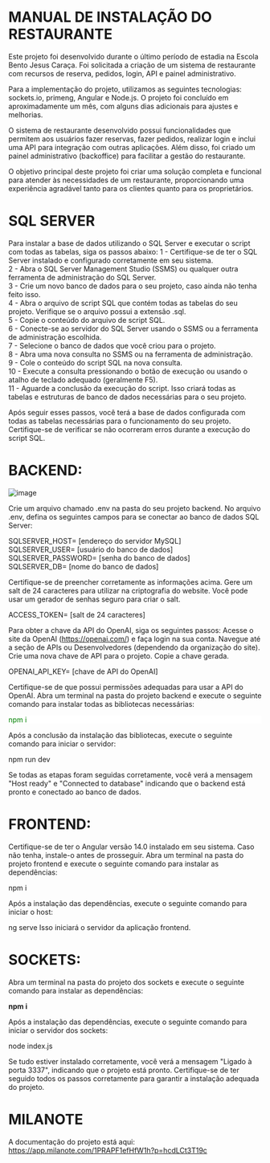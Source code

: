 # MANUAL DE INSTALAÇÃO DO RESTAURANTE
Este projeto foi desenvolvido durante o último período de estadia na Escola Bento Jesus Caraça. Foi solicitada a criação de um sistema de restaurante com recursos de reserva, pedidos, login, API e painel administrativo.

Para a implementação do projeto, utilizamos as seguintes tecnologias: sockets.io, primeng, Angular e Node.js. O projeto foi concluído em aproximadamente um mês, com alguns dias adicionais para ajustes e melhorias.

O sistema de restaurante desenvolvido possui funcionalidades que permitem aos usuários fazer reservas, fazer pedidos, realizar login e inclui uma API para integração com outras aplicações. Além disso, foi criado um painel administrativo (backoffice) para facilitar a gestão do restaurante.

O objetivo principal deste projeto foi criar uma solução completa e funcional para atender às necessidades de um restaurante, proporcionando uma experiência agradável tanto para os clientes quanto para os proprietários.

# SQL SERVER
Para instalar a base de dados utilizando o SQL Server e executar o script com todas as tabelas, siga os passos abaixo:
1 - Certifique-se de ter o SQL Server instalado e configurado corretamente em seu sistema.<br>
2 - Abra o SQL Server Management Studio (SSMS) ou qualquer outra ferramenta de administração do SQL Server.<br>
3 - Crie um novo banco de dados para o seu projeto, caso ainda não tenha feito isso.<br>
4 - Abra o arquivo de script SQL que contém todas as tabelas do seu projeto. Verifique se o arquivo possui a extensão .sql.<br>
5 - Copie o conteúdo do arquivo de script SQL.<br>
6 - Conecte-se ao servidor do SQL Server usando o SSMS ou a ferramenta de administração escolhida.<br>
7 - Selecione o banco de dados que você criou para o projeto.<br>
8 - Abra uma nova consulta no SSMS ou na ferramenta de administração.<br>
9 - Cole o conteúdo do script SQL na nova consulta.<br>
10 - Execute a consulta pressionando o botão de execução ou usando o atalho de teclado adequado (geralmente F5).<br>
11 - Aguarde a conclusão da execução do script. Isso criará todas as tabelas e estruturas de banco de dados necessárias para o seu projeto.<br>

Após seguir esses passos, você terá a base de dados configurada com todas as tabelas necessárias para o funcionamento do seu 
projeto. Certifique-se de verificar se não ocorreram erros durante a execução do script SQL.

# BACKEND:
![image](https://github.com/Miguely101/restaurante/assets/81967205/c2004121-4d9c-4169-88fa-436621d070b7)

Crie um arquivo chamado .env na pasta do seu projeto backend.
No arquivo .env, defina os seguintes campos para se conectar ao banco de dados SQL Server:

SQLSERVER_HOST= [endereço do servidor MySQL]<br>
SQLSERVER_USER= [usuário do banco de dados]<br>
SQLSERVER_PASSWORD= [senha do banco de dados]<br>
SQLSERVER_DB= [nome do banco de dados]<br>

Certifique-se de preencher corretamente as informações acima.
Gere um salt de 24 caracteres para utilizar na criptografia do website. Você pode usar um gerador de senhas seguro para criar o salt.

ACCESS_TOKEN= [salt de 24 caracteres]

Para obter a chave da API do OpenAI, siga os seguintes passos:
Acesse o site da OpenAI (https://openai.com/) e faça login na sua conta.
Navegue até a seção de APIs ou Desenvolvedores (dependendo da organização do site).
Crie uma nova chave de API para o projeto.
Copie a chave gerada.

OPENAI_API_KEY= [chave de API do OpenAI]

Certifique-se de que possui permissões adequadas para usar a API do OpenAI.
Abra um terminal na pasta do projeto backend e execute o seguinte comando para instalar todas as bibliotecas necessárias:

<div style="background-color: white; color: green;">

npm i

</div>

Após a conclusão da instalação das bibliotecas, execute o seguinte comando para iniciar o servidor:

npm run dev

Se todas as etapas foram seguidas corretamente, você verá a mensagem "Host ready" e "Connected to database" indicando que o backend está pronto e conectado ao banco de dados.

# FRONTEND:

Certifique-se de ter o Angular versão 14.0 instalado em seu sistema. Caso não tenha, instale-o antes de prosseguir.
Abra um terminal na pasta do projeto frontend e execute o seguinte comando para instalar as dependências:

npm i

Após a instalação das dependências, execute o seguinte comando para iniciar o host:

ng serve
Isso iniciará o servidor da aplicação frontend.

# SOCKETS:

Abra um terminal na pasta do projeto dos sockets e execute o seguinte comando para instalar as dependências:

<b>npm i</b>

Após a instalação das dependências, execute o seguinte comando para iniciar o servidor dos sockets:

node index.js

Se tudo estiver instalado corretamente, você verá a mensagem "Ligado à porta 3337", indicando que o projeto está pronto.
Certifique-se de ter seguido todos os passos corretamente para garantir a instalação adequada do projeto.
# MILANOTE
A documentação do projeto está aqui: https://app.milanote.com/1PRAPF1efHfW1h?p=hcdLCt3T19c
